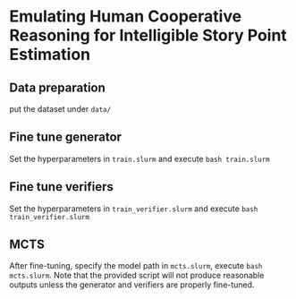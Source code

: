# Emulating Human Cooperative Reasoning for Intelligible Story Point Estimation
## Data preparation
put the dataset under `data/`
## Fine tune generator
Set the hyperparameters in `train.slurm` and execute `bash train.slurm`
## Fine tune verifiers
Set the hyperparameters in `train_verifier.slurm` and execute `bash train_verifier.slurm`
## MCTS
After fine-tuning, specify the model path in `mcts.slurm`, execute `bash mcts.slurm`. Note that the provided script will not produce reasonable outputs unless the generator and verifiers are properly fine-tuned.

